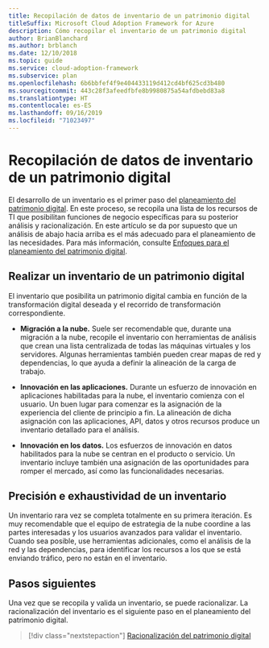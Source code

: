 ```yaml
---
title: Recopilación de datos de inventario de un patrimonio digital
titleSuffix: Microsoft Cloud Adoption Framework for Azure
description: Cómo recopilar el inventario de un patrimonio digital
author: BrianBlanchard
ms.author: brblanch
ms.date: 12/10/2018
ms.topic: guide
ms.service: cloud-adoption-framework
ms.subservice: plan
ms.openlocfilehash: 6b6bbfef4f9e404433119d412cd4bf625cd3b480
ms.sourcegitcommit: 443c28f3afeedfbfe8b9980875a54afdbebd83a8
ms.translationtype: HT
ms.contentlocale: es-ES
ms.lasthandoff: 09/16/2019
ms.locfileid: "71023497"
---
```

# <a name="gather-inventory-data-for-a-digital-estate"></a>Recopilación de datos de inventario de un patrimonio digital

El desarrollo de un inventario es el primer paso del [planeamiento del patrimonio digital](./index.md). En este proceso, se recopila una lista de los recursos de TI que posibilitan funciones de negocio específicas para su posterior análisis y racionalización. En este artículo se da por supuesto que un análisis de abajo hacia arriba es el más adecuado para el planeamiento de las necesidades. Para más información, consulte [Enfoques para el planeamiento del patrimonio digital](./approach.md).

## <a name="take-inventory-of-a-digital-estate"></a>Realizar un inventario de un patrimonio digital

El inventario que posibilita un patrimonio digital cambia en función de la transformación digital deseada y el recorrido de transformación correspondiente.

- **Migración a la nube.**  Suele ser recomendable que, durante una migración a la nube, recopile el inventario con herramientas de análisis que crean una lista centralizada de todas las máquinas virtuales y los servidores. Algunas herramientas también pueden crear mapas de red y dependencias, lo que ayuda a definir la alineación de la carga de trabajo.

- **Innovación en las aplicaciones.** Durante un esfuerzo de innovación en aplicaciones habilitadas para la nube, el inventario comienza con el usuario. Un buen lugar para comenzar es la asignación de la experiencia del cliente de principio a fin. La alineación de dicha asignación con las aplicaciones, API, datos y otros recursos produce un inventario detallado para el análisis.

- **Innovación en los datos.** Los esfuerzos de innovación en datos habilitados para la nube se centran en el producto o servicio. Un inventario incluye también una asignación de las oportunidades para romper el mercado, así como las funcionalidades necesarias.

## <a name="accuracy-and-completeness-of-an-inventory"></a>Precisión e exhaustividad de un inventario

Un inventario rara vez se completa totalmente en su primera iteración. Es muy recomendable que el equipo de estrategia de la nube coordine a las partes interesadas y los usuarios avanzados para validar el inventario. Cuando sea posible, use herramientas adicionales, como el análisis de la red y las dependencias, para identificar los recursos a los que se está enviando tráfico, pero no están en el inventario.

## <a name="next-steps"></a>Pasos siguientes

Una vez que se recopila y valida un inventario, se puede racionalizar. La racionalización del inventario es el siguiente paso en el planeamiento del patrimonio digital.

> [!div class="nextstepaction"]
> [Racionalización del patrimonio digital](./rationalize.md)
